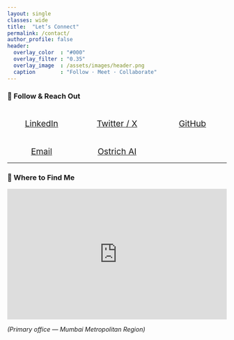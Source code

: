 ```yaml
---
layout: single
classes: wide
title:  "Let’s Connect"
permalink: /contact/
author_profile: false
header:
  overlay_color  : "#000"
  overlay_filter : "0.35"
  overlay_image  : /assets/images/header.png
  caption        : "Follow · Meet · Collaborate"
---
```


### 📣 Follow & Reach Out

<div style="display:grid;grid-template-columns:repeat(auto-fit,minmax(140px,1fr));gap:1rem;text-align:center;font-size:1.2rem">

<a href="https://linkedin.com/in/thakkarmihir" target="_blank">
  <i class="fab fa-linkedin fa-2x"></i><br>LinkedIn
</a>

<a href="https://twitter.com/0xmthakkar" target="_blank">
  <i class="fab fa-x-twitter fa-2x"></i><br>Twitter / X
</a>

<a href="https://github.com/mihir-ai-lab" target="_blank">
  <i class="fab fa-github fa-2x"></i><br>GitHub
</a>

<a href="mailto:mthakkar@ostrich-ai.com">
  <i class="fas fa-envelope fa-2x"></i><br>Email
</a>

<a href="https://ostrich-ai.com" target="_blank">
  <i class="fas fa-globe fa-2x"></i><br>Ostrich AI
</a>

</div>

---

### 📍 Where to Find Me

<iframe
  src="https://maps.google.com/maps?q=M8wXFg8ZRoFPceRy7&output=embed"
  width="100%" height="300" style="border:0;"
  loading="lazy" referrerpolicy="no-referrer-when-downgrade">
</iframe>

*(Primary office — Mumbai Metropolitan Region)*

